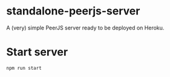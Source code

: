 
# standalone-peerjs-server
A (very) simple PeerJS server ready to be deployed on Heroku.

# Start server

    npm run start
